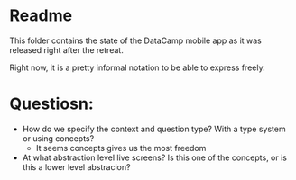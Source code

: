 # Readme
This folder contains the state of the DataCamp mobile app as it was released right after the retreat.

Right now, it is a pretty informal notation to be able to express freely.

# Questiosn:
- How do we specify the context and question type? With a type system or using concepts?
  - It seems concepts gives us the most freedom
- At what abstraction level live screens? Is this one of the concepts, or is this a lower level abstracion?